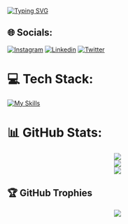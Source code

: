 
[![Typing SVG](https://readme-typing-svg.demolab.com?font=Fira+Code&pause=1000&width=435&lines=HI+I'm++HABERT;WEB+DEVELOPER;PROGRAMMER;Tech+enthusiast)](https://git.io/typing-svg)

## 🌐 Socials:
[![Instagram](https://skillicons.dev/icons?i=instagram)](https://instagram.com/habertkungu)
[![Linkedin](https://skillicons.dev/icons?i=linkedin)](www.linkedin.com/in/HabertKungu)
[![Twitter](https://skillicons.dev/icons?i=twitter)](https://twitter.com/HabertKungu)


# 💻 Tech Stack:

[![My Skills](https://skillicons.dev/icons?i=html,css,tailwind,react,wordpress,nix,sqlite,javascript,typescript,python,arch,anaconda,django,bash,vim,vscode,git,;&perline=12)](https://skillicons.dev)


# 📊 GitHub Stats:
<p align="center">
  <img src="https://github-readme-stats.vercel.app/api?username=habert-kungu&theme=tokyonight&hide_border=true&include_all_commits=false&count_private=flase" /><br/>
  <img src="https://github-readme-streak-stats.herokuapp.com/?user=habert-kungu&theme=tokyonight&hide_border=true" /><br/>
  <img src="https://github-readme-stats.vercel.app/api/top-langs/?username=habert-kungu&theme=tokyonight&hide_border=true&include_all_commits=false&count_private=true&layout=compact" />
</p>


## 🏆 GitHub Trophies
<p align="center">
  <img src="https://github-profile-trophy.vercel.app/?username=habert-kungu&theme=tokyonight&no-frame=true&no-bg=true&margin-w=4" />
</p>






